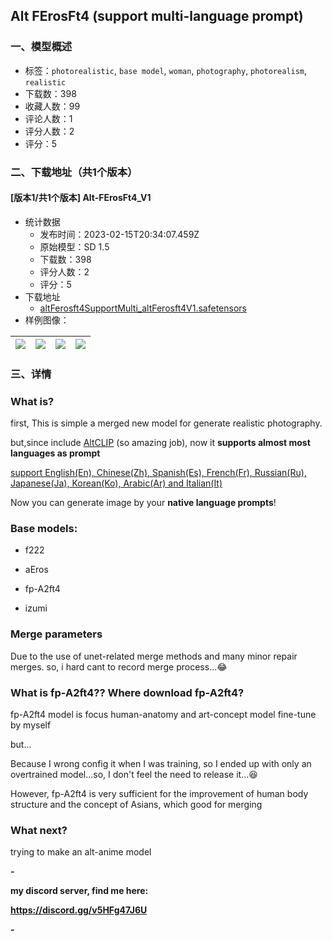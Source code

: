 ## Alt FErosFt4 (support multi-language prompt)
### 一、模型概述

- 标签：`photorealistic`, `base model`, `woman`, `photography`, `photorealism`, `realistic`
- 下载数：398
- 收藏人数：99
- 评论人数：1
- 评分人数：2
- 评分：5

### 二、下载地址（共1个版本）

#### [版本1/共1个版本] Alt-FErosFt4_V1

- 统计数据
  - 发布时间：2023-02-15T20:34:07.459Z
  - 原始模型：SD 1.5
  - 下载数：398
  - 评分人数：2
  - 评分：5
- 下载地址
  - [altFerosft4SupportMulti_altFerosft4V1.safetensors](https://civitai.com/api/download/models/8528)
- 样例图像：

| <img src="https://image.civitai.com/xG1nkqKTMzGDvpLrqFT7WA/d9ba681e-e686-4469-ab33-08265239c700/width=450/81056.jpeg" /> | <img src="https://image.civitai.com/xG1nkqKTMzGDvpLrqFT7WA/c69cdd6b-f26f-4840-4682-93ec73e22700/width=450/81050.jpeg" /> | <img src="https://image.civitai.com/xG1nkqKTMzGDvpLrqFT7WA/9cfc5148-f3dc-4a00-5670-c2c52f68c700/width=450/81057.jpeg" /> | <img src="https://image.civitai.com/xG1nkqKTMzGDvpLrqFT7WA/f9b2137b-a36e-49c9-7c4e-ded6f12ad100/width=450/81055.jpeg" /> |
| ---- | ---- | ---- | ---- |


### 三、详情
<h3>What is?</h3><p>first, This is simple a merged new model for generate realistic photography.</p><p>but,since include <u>AltCLIP</u> (so amazing job), now it <strong>supports almost most languages as prompt</strong></p><p><u>support English(En), Chinese(Zh), Spanish(Es), French(Fr), Russian(Ru), Japanese(Ja), Korean(Ko), Arabic(Ar) and Italian(It)</u></p><p></p><p>Now you can generate image by your <strong>native language prompts</strong>!</p><p></p><h3>Base models:</h3><ul><li><p>f222</p></li><li><p>aEros</p></li><li><p>fp-A2ft4</p></li><li><p>izumi</p></li></ul><p></p><h3>Merge parameters</h3><p>Due to the use of unet-related merge methods and many minor repair merges. so, i hard cant to record merge process...😂</p><p></p><h3>What is fp-A2ft4?? Where download fp-A2ft4?</h3><p>fp-A2ft4 model is focus human-anatomy and art-concept model fine-tune by myself</p><p>but...</p><p>Because I wrong config it when I was training, so I ended up with only an overtrained model...so, I don't feel the need to release it...😆</p><p>However, fp-A2ft4 is very sufficient for the improvement of human body structure and the concept of Asians, which good for merging</p><p></p><h3>What next?</h3><p>trying to make an alt-anime model</p><p></p><p><strong>-</strong></p><p><strong>my discord server, find me here:</strong></p><p><a target="_blank" rel="ugc" href="https://discord.gg/v5HFg47J6U"><strong>https://discord.gg/v5HFg47J6U</strong></a></p><p><strong>-</strong></p>